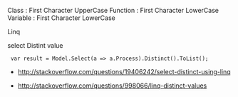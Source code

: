 Class : First Character UpperCase
Function : First Character LowerCase
Variable : First Character LowerCase

Linq

select Distint value

```
 var result = Model.Select(a => a.Process).Distinct().ToList();
```

- http://stackoverflow.com/questions/19406242/select-distinct-using-linq

- http://stackoverflow.com/questions/998066/linq-distinct-values
